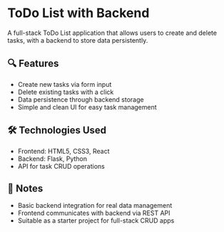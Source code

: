# ToDo List with Backend

<p>A full-stack ToDo List application that allows users to create and delete tasks, with a backend to store data persistently.</p>

## 🔍 Features
<ul>
  <li>Create new tasks via form input</li>
  <li>Delete existing tasks with a click</li>
  <li>Data persistence through backend storage</li>
  <li>Simple and clean UI for easy task management</li>
</ul>

## 🛠️ Technologies Used
<ul>
  <li>Frontend: HTML5, CSS3, React</li>
  <li>Backend: Flask, Python</li>
  <li>API for task CRUD operations</li>
</ul>

## 📌 Notes
<ul>
  <li>Basic backend integration for real data management</li>
  <li>Frontend communicates with backend via REST API</li>
  <li>Suitable as a starter project for full-stack CRUD apps</li>
</ul>
